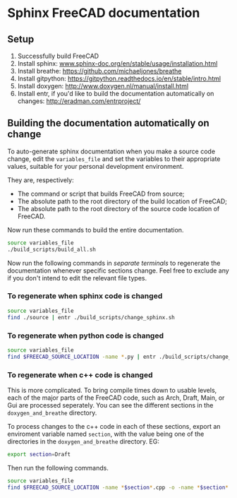# Sphinx FreeCAD documentation

## Setup

1) Successfully build FreeCAD
2) Install sphinx: www.sphinx-doc.org/en/stable/usage/installation.html
3) Install breathe: https://github.com/michaeljones/breathe
4) Install gitpython: https://gitpython.readthedocs.io/en/stable/intro.html
4) Install doxygen: http://www.doxygen.nl/manual/install.html
5) Install entr, if you'd like to build the documentation automatically on changes: http://eradman.com/entrproject/

## Building the documentation automatically on change

To auto-generate sphinx documentation when you make a source code change, edit
the `variables_file` and set the variables to their appropriate values,
suitable for your personal development environment.

They are, respectively:

- The command or script that builds FreeCAD from source;
- The absolute path to the root directory of the build location of FreeCAD;
- The absolute path to the root directory of the source code location of
  FreeCAD.

Now run these commands to build the entire documentation.

```bash
source variables_file
./build_scripts/build_all.sh
```

Now run the following commands in *separate terminals* to regenerate the
documentation whenever specific sections change. Feel free to exclude any if
you don't intend to edit the relevant file types.

### To regenerate when sphinx code is changed

```bash
source variables_file
find ./source | entr ./build_scripts/change_sphinx.sh
```

### To regenerate when python code is changed

```bash
source variables_file
find $FREECAD_SOURCE_LOCATION -name *.py | entr ./build_scripts/change_python.sh
```

### To regenerate when c++ code is changed

This is more complicated. To bring compile times down to usable levels, each of
the major parts of the FreeCAD code, such as Arch, Draft, Main, or Gui are
processed seperately. You can see the different sections in the
`doxygen_and_breathe` directory.

To process changes to the c++ code in each of these sections, export an
enviroment variable named `section`, with the value being one of the
directories in the `doxygen_and_breathe` directory. EG:

```bash
export section=Draft
```

Then run the following commands.

```bash
source variables_file
find $FREECAD_SOURCE_LOCATION -name *$section*.cpp -o -name *$section*.h -o -name *$section*.dox | entr ./build_scripts/change_cpp.sh $section
```
